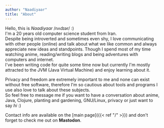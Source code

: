 ```yaml
---
author: "Naadiyaar"
title: "About"
---
```

Hello, this is *Naadiyaar* /nʌdɪər/ :)  
I'm a 20 years old computer science student from Iran.  
Despite being introverted and sometimes even shy, I love communicating with other people (online) and talk about what we like common and always appreciate new ideas and standpoints. 
Though I spend most of my time watching anime, reading/writing blogs and being adventures with computers and internet.  
I've been writing code for quite some time now but currently I'm mostly attracted to the JVM (Java Virtual Machine) and enjoy learning about it.

Privacy and freedom are extremely important to me and none can exist without free software, therefore I'm so cautious about tools and programs I use also love to talk about these subjects.  
So feel free to message me if you want to have a conversation about anime, Java, Clojure, planting and gardening, GNU/Linux, privacy or just want to say *hi* :)

Contact info are available on the [main page]({{< ref "/" >}}) and don't forget to check me out on **Mastodon**.
